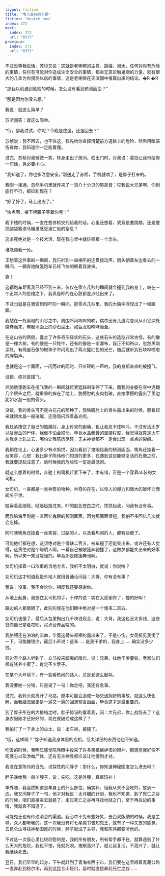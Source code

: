 ```yaml
---
layout: fiction
title: "令人高兴的车祸"
fiction: "deatch_bus"
index: 372
next:
  index: 373
  url: "0373"
previous:
  index: 371
  url: "0371"
---
```

不过没等我说话，苏桢又说：这就是老喇嘛的主意，跳楼，溺水，任何对你有危险的事情，任何有可能对你造成生命安全的事情，都会无意识触鬼眼的力量，就有很大的几率为你预测以后的事情，这是老喇嘛在天演图中推算出来的结论。�R �R

“那我以前遇到危险的时候，怎么没有看到预测画面？”

“那是因为你没去想。”

我说：就这么简单？

苏浙回答：就这么简单。

“行，那我试试，你呢？今晚是住这，还是回去？”

苏桢说：我不回去，也不住这，我先给你查探清楚前方道路上的危险，然后用暗语告诉你，我知道你一定能看懂。

说完，苏桢对我微微一笑，转身走出了房间，临出门时，对我说：葛钰让我带给你一句话，务必要小心。

“我知道了，你也多注意安全。”刚送走了苏桢，手机就响了，是胖子打来的。

我刚一接通，忽然手机里就传来了一百八十分贝的男高音：哎我说大兄弟啊，你到底行不行，都拉到现在？

“好了好了，马上出去了。”

“快点啊，楼下烤腰子等着你呢！”

我下楼的时候，一直在想苏桢交代给我的话，心里还想着，究竟是要跳楼，还是要把脑袋塞进马桶里感受溺亡般的窒息？

这求死绝对是一个技术活，现在我心里中就徘徊着一个念头。

谁能赐我一死。

正想着这件事的一瞬间，我只听到一串喇叭的连贯按动声，侧头朝着左边看去的一瞬间，一辆奔驰敞篷跑车已经飞快的朝着我驶来。

靠！

这辆跑车距离我已经不到三米，仅仅在零点几秒的瞬间就会撞到我的身上，站在一个正常人的思维之下，我真是吓的连心脏都差点吐出来了。

不过也就是在我受到惊吓的一瞬间，那零点几秒里，我的大脑中浮现出了一幅画面。

我站在一处黑暗的山谷之中，周围冷风呜呜的吹，偶尔还有几道龙卷风从山谷深处席卷而来，卷起地面上的沙石尘土，如巨龙般咆哮而至。

在这山谷的两侧，矗立了许多奇形怪状的石头，这些石头的造型非常古怪，有的像是一棵大树，有的像是一只牦牛，还有的像是一帘瀑布，我正不知所以，忽然黑暗深处，有两座石像的眼珠子中闪现出了两点猩红色的光芒，随后就听到石块哗啦啦的碎裂声。

也就是这一个画面，一闪而过的同时，只听砰的一声响，我的身躯直直的被撞飞。

没错，绝对是撞飞。

奔驰敞篷跑车在撞飞我的一瞬间就赶紧猛踩刹车停了下来，而我的身躯在空中连翻几个跟头之后，就重重的摔在了地上，胳膊肘的皮肉划破，直接摩擦的露出了里边犹如水晶一般的骨头。

没错，我的骨头可不是白花花的那种了，我胳膊肘上的骨头露出来的时候，那看起来就跟水晶一般璀璨，还隐隐闪烁着晶光呢。

我赶紧捂住了自己的胳膊肘，身上传来的剧痛，也让我忍不住呻吟，不过有活太岁以及渗血的尸体，我倒不怕会殒命，毕竟水晶骸骨的坚硬程度，我觉得就算是火车从我身上轧过去，哪怕让我筋肉尽碎，无主神骨都不一定会出现一点点的裂痕。

我躺在地上，心里多少有点愉悦，因为看到了鬼眼给我的预测画面，嘴角还挂着一丝笑容，心想：我比胖子陈伟他们知道的更多，在遇到这些能够复活的石像之前，我就要提起注意了。到时候我的危险性一定是最低的。

就这么想着的时候，奔驰上的司机赶紧下来了，木有错，正是一个穿着oL装的女司机。

女司机，一直都是一类神奇的物种，神奇的存在，以惊人的爆力和强大的破坏力而闻名于世。

她穿着高跟鞋，哒哒哒跑过来，吓的脸色苍白之时，搀扶起我，问我有没有事。

而我脑海里则是一直回忆鬼眼的预测画面，因为那画面很短，我怕不多回忆几次就会忘掉。

同时我嘴角还挂着一丝笑容，过路的人，以及看热闹的人，都有些傻了。

可能他们都在想，这货绝对是个傻缺二百五，被车撞了还能笑出来。或许还有人觉得，这货绝对是个聪明人啊，一看自己被敞篷奔驰撞了，这做梦都能笑出来的好事啊，所以笑一笑没啥怪的。毕竟那是敞篷奔驰啊。

女司机操着一口浓重的当地方言，我听不太明白，就说：你说啥？

女司机这才知道我是外地人就用普通话问我：大哥，你有没有事？

我说：没事，我不会讹你，相反我还要感谢你。

从地上起身，我握住女司机的手，不停的说：实在太感谢你了，撞的好啊！

路边的人都傻眼了，此刻的我在他们眼中绝对是一个傻吊二百五。

女司机也傻了，最后从包里掏出几千块钱现金，说：大哥，我这也没太多钱，这些钱你自己拿着花吧，买点营养品啥的。

我胳膊还在泊泊的流血，毕竟这骨头都擦的露出来了，不是小伤，女司机见我愣了一下，可能嫌钱少，最后小声说：这车……是我干爹的，我身上……确实没多少钱。

旁边有个路人听到了，立马投来鄙夷的眼光，说：兄弟，找他干爹要钱，老家伙们都有钱养小蜜了，肯定不少票子。

在某个大环境下，有一些看热闹的路人，总是爱这么起哄。

我没要她一分钱，只是说了一句：你走吧，我还有急事。

说完，我转头就离开了马路，原本可能会造成一场交通拥挤的事故，就这么快化解，而我脑海里更是一遍又一遍的回想预言画面，毕竟这才是最重要的。

到了胖子所在的大排档之时，胖子惊讶的看着我，问：大兄弟，你上战场去了？这身衣服刚才还好好的，现在就破烂成这样了？

我拍打了一下身上的尘土，说：出车祸，被撞了。

“哦，这样啊？”胖子知道我身体里的玄机，但太详细的东西他也不知道。

吃饭的时候，我明显感觉陈伟眼中投来了许多羡慕嫉妒恨的眼神，那感觉就好像不死魔心以及渗血尸体，还有无主神骨都应该让他得到才对。

我没在意陈伟的目光，试探性的问胖子：那什么，你知道神秘国度怎么进去吗？

胖子递给我一串羊腰子，说：先吃，这是外腰，真尼玛补！

羊外腰，我当然知道是羊身上的什么部位，确实补，但我从来不会吃的，放到一边，我又问胖子了一句，他才对我说：太详细的计划，我也不知道，到了死亡之谷的时候，咱们直接进去就是了，走过死亡之谷再寻找地狱之门，至于再后边的事情，我就真不知道了。

可能鬼王也有传递消息的渠道。我心中不免有些好笑，去西双版纳的时候，我是主导，众人都听我的。这一次我没有将七星魔书告知鬼王，就有了一种失宠的感觉，去昆仑山寻找神秘国度的时候，胖子就成了主导，我和陈伟都要听他的。

不过这一次我心里比较欣慰的是，我的所有朋友，所有帮手都不在，就算遇到了什么天大的危险，我也不怕，死就死呗。鬼眼高兴了，就让我复活，不高兴了，就让我继续死去。

翌日，我们早早的起身，下午就赶到了青海省西宁市，我们要在这里顺着青藏公路一直奔赴到格尔木，再到达昆仑山垭口，届时就直接奔赴死亡之谷……